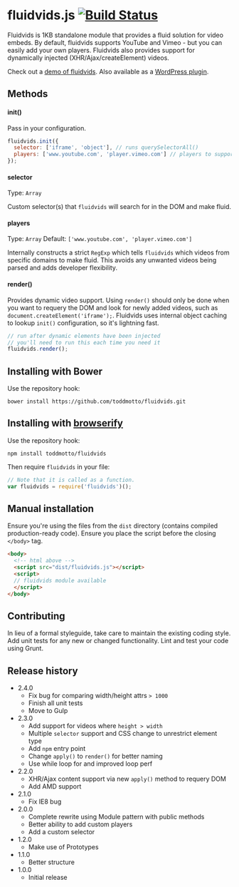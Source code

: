 # fluidvids.js [![Build Status](https://travis-ci.org/toddmotto/fluidvids.png)](https://travis-ci.org/toddmotto/fluidvids)

Fluidvids is 1KB standalone module that provides a fluid solution for video embeds. By default, fluidvids supports YouTube and Vimeo - but you can easily add your own players. Fluidvids also provides support for dynamically injected (XHR/Ajax/createElement) videos.

Check out a [demo of fluidvids](http://toddmotto.com/labs/fluidvids). Also available as a [WordPress plugin](http://wordpress.org/plugins/fluidvids).

## Methods

#### init()
Pass in your configuration.

```javascript
fluidvids.init({
  selector: ['iframe', 'object'], // runs querySelectorAll()
  players: ['www.youtube.com', 'player.vimeo.com'] // players to support
});
```

#### selector
Type: `Array`

Custom selector(s) that `fluidvids` will search for in the DOM and make fluid.

#### players
Type: `Array` Default: `['www.youtube.com', 'player.vimeo.com']`

Internally constructs a strict `RegExp` which tells `fluidvids` which videos from specific domains to make fluid. This avoids any unwanted videos being parsed and adds developer flexibility.

#### render()
Provides dynamic video support. Using `render()` should only be done when you want to requery the DOM and look for newly added videos, such as `document.createElement('iframe');`. Fluidvids uses internal object caching to lookup `init()` configuration, so it's lightning fast.

```javascript
// run after dynamic elements have been injected
// you'll need to run this each time you need it
fluidvids.render();
```

## Installing with Bower
Use the repository hook:

```
bower install https://github.com/toddmotto/fluidvids.git
```

## Installing with [browserify](https://github.com/substack/node-browserify)
Use the repository hook:

```
npm install toddmotto/fluidvids
```

Then require `fluidvids` in your file:

```javascript
// Note that it is called as a function.
var fluidvids = require('fluidvids')();
```

## Manual installation
Ensure you're using the files from the `dist` directory (contains compiled production-ready code). Ensure you place the script before the closing `</body>` tag.
	
```html
<body>
  <!-- html above -->
  <script src="dist/fluidvids.js"></script>
  <script>
  // fluidvids module available
  </script>
</body>
```

## Contributing
In lieu of a formal styleguide, take care to maintain the existing coding style. Add unit tests for any new or changed functionality. Lint and test your code using Grunt.

## Release history
- 2.4.0
  - Fix bug for comparing width/height attrs `> 1000`
  - Finish all unit tests
  - Move to Gulp
- 2.3.0
  - Add support for videos where `height > width`
  - Multiple `selector` support and CSS change to unrestrict element type
  - Add `npm` entry point
  - Change `apply()` to `render()` for better naming
  - Use while loop for and improved loop perf
- 2.2.0
  - XHR/Ajax content support via new `apply()` method to requery DOM
  - Add AMD support
- 2.1.0
  - Fix IE8 bug
- 2.0.0
  - Complete rewrite using Module pattern with public methods
  - Better ability to add custom players
  - Add a custom selector
- 1.2.0
  - Make use of Prototypes
- 1.1.0
  - Better structure
- 1.0.0
  - Initial release

